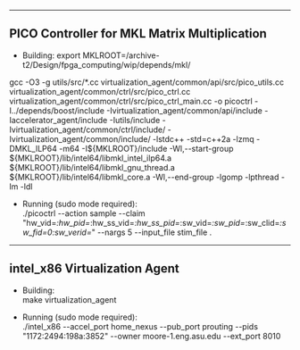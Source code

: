 ----------------------------------------------------------------------------------------------------------------------------------------------------------------
PICO Controller for MKL Matrix Multiplication
----------------------------------------------------------------------------------------------------------------------------------------------------------------
- Building:
export MKLROOT=/archive-t2/Design/fpga_computing/wip/depends/mkl/

gcc -O3 -g utils/src/*.cc virtualization_agent/common/api/src/pico_utils.cc virtualization_agent/common/ctrl/src/pico_ctrl.cc virtualization_agent/common/ctrl/src/pico_ctrl_main.cc -o picoctrl -I../depends/boost/include -Ivirtualization_agent/common/api/include -Iaccelerator_agent/include -Iutils/include -Ivirtualization_agent/common/ctrl/include/ -Ivirtualization_agent/common/include/ -lstdc++ -std=c++2a -lzmq  -DMKL_ILP64 -m64 -I${MKLROOT}/include  -Wl,--start-group ${MKLROOT}/lib/intel64/libmkl_intel_ilp64.a ${MKLROOT}/lib/intel64/libmkl_gnu_thread.a ${MKLROOT}/lib/intel64/libmkl_core.a -Wl,--end-group -lgomp -lpthread -lm -ldl

- Running (sudo mode required):  
./picoctrl --action sample --claim "hw_vid=*:hw_pid=*:hw_ss_vid=*:hw_ss_pid=*:sw_vid=*:sw_pid=*:sw_clid=*:sw_fid=0:sw_verid=*" --nargs 5 --input_file stim_file .

--------------------------------------------------------------------------------------------------------------------------------------------------------------
intel_x86 Virtualization Agent
--------------------------------------------------------------------------------------------------------------------------------------------------------------  
- Building:  
make virtualization_agent

- Running (sudo mode required):   
./intel_x86 --accel_port home_nexus --pub_port prouting --pids "1172:2494:198a:3852" --owner moore-1.eng.asu.edu --ext_port 8010
